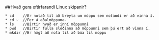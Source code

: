 ##Hvað gera eftirfarandi Linux skipanir?
		
	* cd    //Er notað til að breyta um möppu sem notandi er að vinna í.
	* cd ~  //Fer á aðalmöppuna.
	* ls    //Birtir hvað er inní möppunni
	* pwd   //Birtir fulla slóðinna að möppunni sem þú ert að vinna í.
	* mkdir //Er hægt að nota til að búa til möppu

